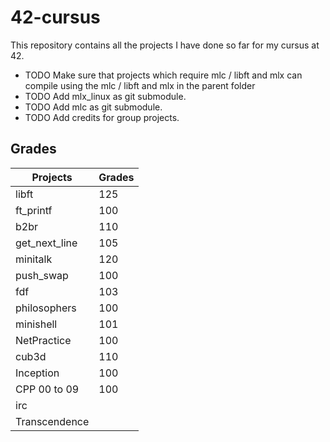 # 42-cursus
This repository contains all the projects I have done so far for my cursus
at 42.

+ TODO Make sure that projects which require mlc / libft and mlx can compile using the mlc / libft and mlx in the parent folder
+ TODO Add mlx_linux as git submodule.
+ TODO Add mlc as git submodule.
+ TODO Add credits for group projects.

## Grades

| Projects      | Grades |
| ------------- | ------ |
| libft         | 125    |
| ft_printf     | 100    |
| b2br          | 110    |
| get_next_line | 105    |
| minitalk      | 120    |
| push_swap     | 100    |
| fdf           | 103    |
| philosophers  | 100    |
| minishell     | 101    |
| NetPractice   | 100    |
| cub3d         | 110    |
| Inception     | 100    |
| CPP 00 to 09  | 100    |
| irc           |        |
| Transcendence |        |
